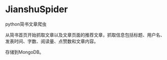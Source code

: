 # JianshuSpider
python简书文章爬虫

从简书首页开始抓取文章以及文章页面的推荐文章，抓取信息包括标题、用户名、发表时间、字数、阅读量、点赞数和文章内容。

存储到MongoDB。

